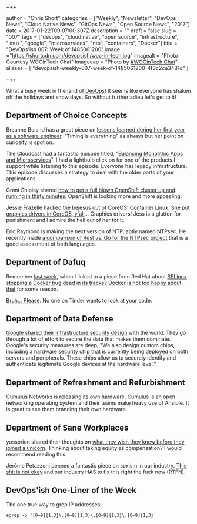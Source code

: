 +++

author = "Chris Short"
categories = ["Weekly", "Newsletter", "DevOps News", "Cloud Native News", "GitOps News", "Open Source News", "2017"]
date = 2017-01-22T09:07:00.307Z
description = ""
draft = false
slug = "007"
tags = ["devops", "cloud native", "open source", "infrastructure", "linux", "google", "microservices", "ntp", "containers", "Docker"]
title = "DevOps'ish 007: Week of 1485061200"
image ="https://shortcdn.com/devopsish/woc-in-tech.jpg"
imagealt = "Photo Courtesy WOCinTech Chat"
imagecap = "Photo by [#WOCinTech Chat](http://www.wocintechchat.com/)"
aliases = [
    "devopsish-weekly-007-week-of-1485061200-4f3c2ca3481d"
]

+++

What a busy week in the land of [DevOps](https://devopsish.com/)! It seems like everyone has shaken off the holidays and snow days. So without further adieu let's get to it!

## Department of Choice Concepts

Breanne Boland has a great piece on [lessons learned during her first year as a software engineer](http://breanneboland.com/blog/2017/01/11/11-lessons-first-year-software-engineering/). "Timing is everything" as always but her point on curiosity is spot on.

The Cloudcast had a fantastic episode titled, "[Balancing Monolithic Apps and Microservices](http://www.thecloudcast.net/2017/01/the-cloudcast-286-balancing-monolithic.html)". I had a lightbulb click on for one of the products I support while listening to this episode. Everyone has legacy infrastructure. This episode discusses a strategy to deal with the older parts of your applications.

Grant Shipley shared [how to get a full blown OpenShift cluster up and running in thirty minutes](https://blog.openshift.com/openshift-developers-set-full-cluster-30-minutes/). OpenShift is looking more and more appealing.

Jessie Frazelle hacked the bejesus out of CoreOS' Container Linux. [She put graphics drivers in CoreOS, y'all](https://blog.jessfraz.com/post/ultimate-linux-on-the-desktop/)... Graphics drivers! Jess is a glutton for punishment and I admire the hell out of her for it.

Eric Raymond is making the next version of NTP, aptly named NTPsec. He recently made [a comparison of Rust vs. Go for the NTPsec project](https://blog.ntpsec.org/2017/01/18/rust-vs-go.html) that is a good assessment of both languages.

## Department of Dafuq

Remember [last week](/006/), when I linked to a piece from Red Hat about [SELinux stopping a Docker bug dead in its tracks](http://rhelblog.redhat.com/2017/01/13/selinux-mitigates-container-vulnerability/)? [Docker is not too happy about that](http://thenewstack.io/docker-calls-out-red-hat/) for some reason.

[Bruh... Please](https://psiloveyou.xyz/help-me-im-on-tinder-i-don-t-want-to-see-your-code-711de4986ab8#.plk8m2y9b). No one on Tinder wants to look at your code.

## Department of Data Defense

[Google shared their infrastructure security design](https://cloud.google.com/security/security-design/) with the world. They go through a lot of effort to secure the data that makes them dominate. Google's security measures are deep, "We also design custom chips, including a hardware security chip that is currently being deployed on both servers and peripherals. These chips allow us to securely identify and authenticate legitimate Google devices at the hardware level."

## Department of Refreshment and Refurbishment

[Cumulus Networks is releasing its own hardware](http://www.theregister.co.uk/2017/01/19/cumulus_networks_writes_its_name_on_a_white_box/). Cumulus is an open networking operating system and their teams make heavy use of Ansible. It is great to see them branding their own hardware.

## Department of Sane Workplaces

yossorion shared their thoughts on [what they wish they knew before they joined a unicorn](https://gist.github.com/yossorion/4965df74fd6da6cdc280ec57e83a202d). Thinking about taking equity as compensation? I would recommend reading this.

Jérôme Petazzoni penned a fantastic piece on sexism in our industry. [This shit is not okay](http://jpetazzo.github.io/2017/01/15/yes-all-men/) and our industry HAS to fix this right the fuck now (RTFN).

## DevOps'ish One-Liner of the Week

The one true way to grep IP addresses:

`egrep -o '[0–9]{1,3}\.[0–9]{1,3}\.[0–9]{1,3}\.[0–9]{1,3}'`
